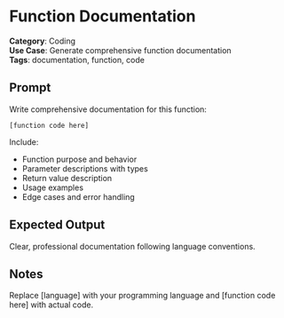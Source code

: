 # Function Documentation

**Category**: Coding  
**Use Case**: Generate comprehensive function documentation  
**Tags**: documentation, function, code

## Prompt

Write comprehensive documentation for this function:
```[language]
[function code here]
```

Include:
- Function purpose and behavior
- Parameter descriptions with types
- Return value description
- Usage examples
- Edge cases and error handling

## Expected Output

Clear, professional documentation following language conventions.

## Notes

Replace [language] with your programming language and [function code here] with actual code. 